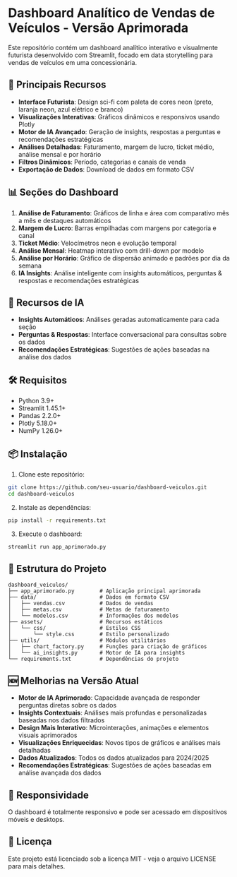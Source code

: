 # Dashboard Analítico de Vendas de Veículos - Versão Aprimorada

Este repositório contém um dashboard analítico interativo e visualmente futurista desenvolvido com Streamlit, focado em data storytelling para vendas de veículos em uma concessionária.

## 🚀 Principais Recursos

- **Interface Futurista**: Design sci-fi com paleta de cores neon (preto, laranja neon, azul elétrico e branco)
- **Visualizações Interativas**: Gráficos dinâmicos e responsivos usando Plotly
- **Motor de IA Avançado**: Geração de insights, respostas a perguntas e recomendações estratégicas
- **Análises Detalhadas**: Faturamento, margem de lucro, ticket médio, análise mensal e por horário
- **Filtros Dinâmicos**: Período, categorias e canais de venda
- **Exportação de Dados**: Download de dados em formato CSV

## 📊 Seções do Dashboard

1. **Análise de Faturamento**: Gráficos de linha e área com comparativo mês a mês e destaques automáticos
2. **Margem de Lucro**: Barras empilhadas com margens por categoria e canal
3. **Ticket Médio**: Velocímetros neon e evolução temporal
4. **Análise Mensal**: Heatmap interativo com drill-down por modelo
5. **Análise por Horário**: Gráfico de dispersão animado e padrões por dia da semana
6. **IA Insights**: Análise inteligente com insights automáticos, perguntas & respostas e recomendações estratégicas

## 🧠 Recursos de IA

- **Insights Automáticos**: Análises geradas automaticamente para cada seção
- **Perguntas & Respostas**: Interface conversacional para consultas sobre os dados
- **Recomendações Estratégicas**: Sugestões de ações baseadas na análise dos dados

## 🛠️ Requisitos

- Python 3.9+
- Streamlit 1.45.1+
- Pandas 2.2.0+
- Plotly 5.18.0+
- NumPy 1.26.0+

## 📦 Instalação

1. Clone este repositório:
```bash
git clone https://github.com/seu-usuario/dashboard-veiculos.git
cd dashboard-veiculos
```

2. Instale as dependências:
```bash
pip install -r requirements.txt
```

3. Execute o dashboard:
```bash
streamlit run app_aprimorado.py
```

## 📁 Estrutura do Projeto

```
dashboard_veiculos/
├── app_aprimorado.py        # Aplicação principal aprimorada
├── data/                    # Dados em formato CSV
│   ├── vendas.csv           # Dados de vendas
│   ├── metas.csv            # Metas de faturamento
│   └── modelos.csv          # Informações dos modelos
├── assets/                  # Recursos estáticos
│   └── css/                 # Estilos CSS
│       └── style.css        # Estilo personalizado
├── utils/                   # Módulos utilitários
│   ├── chart_factory.py     # Funções para criação de gráficos
│   └── ai_insights.py       # Motor de IA para insights
└── requirements.txt         # Dependências do projeto
```

## 🆕 Melhorias na Versão Atual

- **Motor de IA Aprimorado**: Capacidade avançada de responder perguntas diretas sobre os dados
- **Insights Contextuais**: Análises mais profundas e personalizadas baseadas nos dados filtrados
- **Design Mais Interativo**: Microinterações, animações e elementos visuais aprimorados
- **Visualizações Enriquecidas**: Novos tipos de gráficos e análises mais detalhadas
- **Dados Atualizados**: Todos os dados atualizados para 2024/2025
- **Recomendações Estratégicas**: Sugestões de ações baseadas em análise avançada dos dados

## 📱 Responsividade

O dashboard é totalmente responsivo e pode ser acessado em dispositivos móveis e desktops.

## 📄 Licença

Este projeto está licenciado sob a licença MIT - veja o arquivo LICENSE para mais detalhes.
